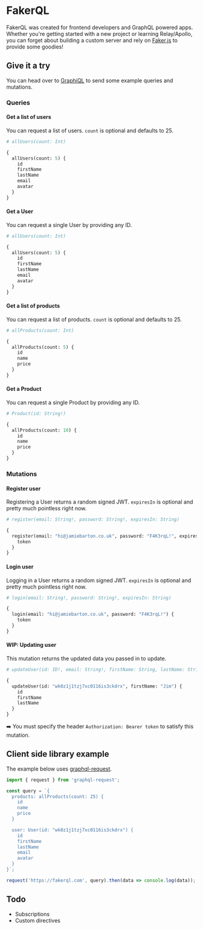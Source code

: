 # FakerQL

FakerQL was created for frontend developers and GraphQL powered apps. Whether you're getting started with a new project or learning Relay/Apollo, you can forget about building a custom server and rely on [Faker.js](https://github.com/marak/Faker.js) to provide some goodies!

## Give it a try

You can head over to [GraphiQL](https://faker.com) to send some example queries and mutations.

### Queries

#### Get a list of users

You can request a list of users. `count` is optional and defaults to 25.

```graphql
# allUsers(count: Int)

{
  allUsers(count: 5) {
    id
    firstName
    lastName
    email
    avatar
  }
}
```

#### Get a User

You can request a single User by providing any ID.

```graphql
# allUsers(count: Int)

{
  allUsers(count: 5) {
    id
    firstName
    lastName
    email
    avatar
  }
}
```

#### Get a list of products

You can request a list of products. `count` is optional and defaults to 25.

```graphql
# allProducts(count: Int)

{
  allProducts(count: 5) {
    id
    name
    price
  }
}
```

#### Get a Product

You can request a single Product by providing any ID.

```graphql
# Product(id: String!)

{
  allProducts(count: 10) {
    id
    name
    price
  }
}
```

### Mutations

#### Register user

Registering a User returns a random signed JWT. `expiresIn` is optional and pretty much pointless right now.

```graphql
# register(email: String!, password: String!, expiresIn: String)

{
  register(email: "hi@jamiebarton.co.uk", password: "F4K3rqL!", expiresIn: '24h') {
    token
  }
}
```

#### Login user

Logging in a User returns a random signed JWT. `expiresIn` is optional and pretty much pointless right now.

```graphql
# login(email: String!, password: String!, expiresIn: String)

{
  login(email: "hi@jamiebarton.co.uk", password: "F4K3rqL!") {
    token
  }
}
```

#### WIP: Updating user

This mutation returns the updated data you passed in to update.

```graphql
# updateUser(id: ID!, email: String!, firstName: String, lastName: String)

{
  updateUser(id: "wk0z1j1tzj7xc0116is3ckdrx", firstName: "Jim") {
    id
    firstName
    lastName
  }
}
```

➡️ You must specify the header `Authorization: Bearer token` to satisfy this mutation.

## Client side library example

The example below uses [graphql-request](https://github.com/graphcool/graphql-request).

```js
import { request } from 'graphql-request';

const query = `{
  products: allProducts(count: 25) {
    id
    name
    price
  }

  user: User(id: "wk0z1j1tzj7xc0116is3ckdrx") {
    id
    firstName
    lastName
    email
    avatar
  }
}`;

request('https://fakerql.com', query).then(data => console.log(data));
```

## Todo

* Subscriptions
* Custom directives
